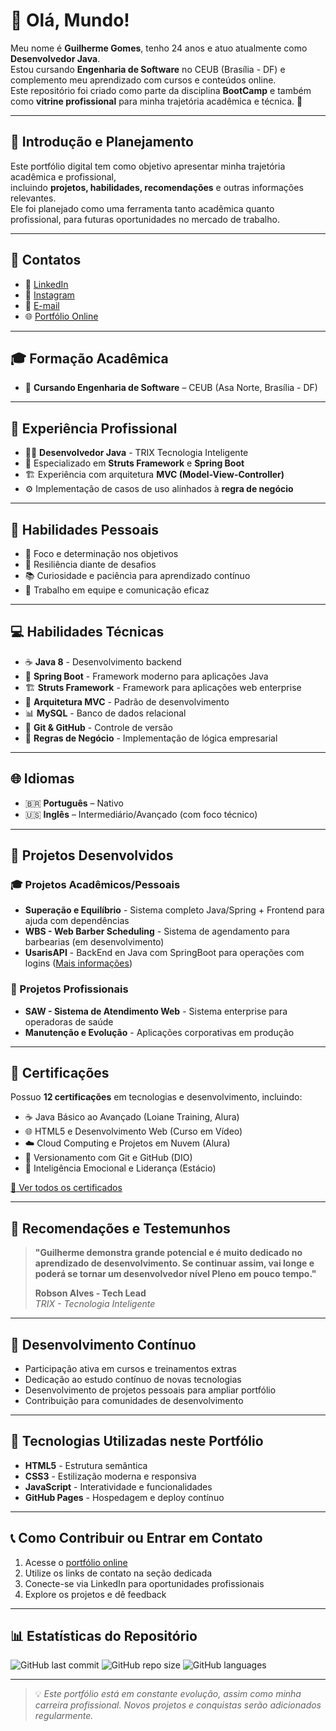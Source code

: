 # 👋 Olá, Mundo!

Meu nome é **Guilherme Gomes**, tenho 24 anos e atuo atualmente como **Desenvolvedor Java**.  
Estou cursando **Engenharia de Software** no CEUB (Brasília - DF) e complemento meu aprendizado com cursos e conteúdos online.  
Este repositório foi criado como parte da disciplina **BootCamp** e também como **vitrine profissional** para minha trajetória acadêmica e técnica. 🚀

---

## 📌 Introdução e Planejamento
Este portfólio digital tem como objetivo apresentar minha trajetória acadêmica e profissional,  
incluindo **projetos, habilidades, recomendações** e outras informações relevantes.  
Ele foi planejado como uma ferramenta tanto acadêmica quanto profissional, para futuras oportunidades no mercado de trabalho.  

---

## 🔗 Contatos
- 💼 [LinkedIn](https://www.linkedin.com/in/guilherme-gomes-824880279/)  
- 📸 [Instagram](https://www.instagram.com/gui_gomes_18/)  
- 📧 [E-mail](mailto:gui.gomes@sempreceub.com)
- 🌐 [Portfólio Online](https://github.com/guigomes2001)

---

## 🎓 Formação Acadêmica
- 📍 **Cursando Engenharia de Software** – CEUB (Asa Norte, Brasília - DF)

---

## 💼 Experiência Profissional
- 👨‍💻 **Desenvolvedor Java** - TRIX Tecnologia Inteligente
- 🌱 Especializado em **Struts Framework** e **Spring Boot**
- 🏗️ Experiência com arquitetura **MVC (Model-View-Controller)**
- ⚙️ Implementação de casos de uso alinhados à **regra de negócio**

---

## 🧩 Habilidades Pessoais
- 🎯 Foco e determinação nos objetivos  
- 💪 Resiliência diante de desafios  
- 📚 Curiosidade e paciência para aprendizado contínuo  
- 🤝 Trabalho em equipe e comunicação eficaz

---

## 💻 Habilidades Técnicas
- ☕ **Java 8** - Desenvolvimento backend
- 🚀 **Spring Boot** - Framework moderno para aplicações Java
- 🏗️ **Struts Framework** - Framework para aplicações web enterprise
- 🎨 **Arquitetura MVC** - Padrão de desenvolvimento
- 📊 **MySQL** - Banco de dados relacional
- 🔄 **Git & GitHub** - Controle de versão
- 🎯 **Regras de Negócio** - Implementação de lógica empresarial

---

## 🌐 Idiomas
- 🇧🇷 **Português** – Nativo  
- 🇺🇸 **Inglês** – Intermediário/Avançado (com foco técnico)  

---

## 📂 Projetos Desenvolvidos

### 🎓 Projetos Acadêmicos/Pessoais
- **Superação e Equilíbrio** - Sistema completo Java/Spring + Frontend para ajuda com dependências
- **WBS - Web Barber Scheduling** - Sistema de agendamento para barbearias (em desenvolvimento)
- **UsarisAPI** - BackEnd en Java com SpringBoot para operações com logins ([Mais informações](https://github.com/guigomes2001/portifolioHUB/tree/main/projetos/projetosPessoais/usuariosApi))

### 💼 Projetos Profissionais  
- **SAW - Sistema de Atendimento Web** - Sistema enterprise para operadoras de saúde
- **Manutenção e Evolução** - Aplicações corporativas em produção

---

## 📜 Certificações
Possuo **12 certificações** em tecnologias e desenvolvimento, incluindo:

- ☕ Java Básico ao Avançado (Loiane Training, Alura)
- 🌐 HTML5 e Desenvolvimento Web (Curso em Vídeo)
- ☁️ Cloud Computing e Projetos em Nuvem (Alura)
- 🔄 Versionamento com Git e GitHub (DIO)
- 🧠 Inteligência Emocional e Liderança (Estácio)

[📑 Ver todos os certificados](https://github.com/guigomes2001/portifolioHUB/tree/main/assets/docs/certificados)

---

## 📢 Recomendações e Testemunhos

> **"Guilherme demonstra grande potencial e é muito dedicado no aprendizado de desenvolvimento. Se continuar assim, vai longe e poderá se tornar um desenvolvedor nível Pleno em pouco tempo."**
>
> **Robson Alves - Tech Lead**  
> *TRIX - Tecnologia Inteligente*

---

## 🎯 Desenvolvimento Contínuo
- Participação ativa em cursos e treinamentos extras
- Dedicação ao estudo contínuo de novas tecnologias  
- Desenvolvimento de projetos pessoais para ampliar portfólio
- Contribuição para comunidades de desenvolvimento

---

## 🚀 Tecnologias Utilizadas neste Portfólio
- **HTML5** - Estrutura semântica
- **CSS3** - Estilização moderna e responsiva
- **JavaScript** - Interatividade e funcionalidades
- **GitHub Pages** - Hospedagem e deploy contínuo

---

## 📞 Como Contribuir ou Entrar em Contato
1. Acesse o [portfólio online]([https://guigomes2001.github.io](https://github.com/guigomes2001))
2. Utilize os links de contato na seção dedicada
3. Conecte-se via LinkedIn para oportunidades profissionais
4. Explore os projetos e dê feedback

---

## 📊 Estatísticas do Repositório
![GitHub last commit](https://img.shields.io/github/last-commit/guigomes2001/portifolioHUB)
![GitHub repo size](https://img.shields.io/github/repo-size/guigomes2001/portifolioHUB)
![GitHub languages](https://img.shields.io/github/languages/top/guigomes2001/portifolioHUB)

---

> 💡 *Este portfólio está em constante evolução, assim como minha carreira profissional. Novos projetos e conquistas serão adicionados regularmente.*
